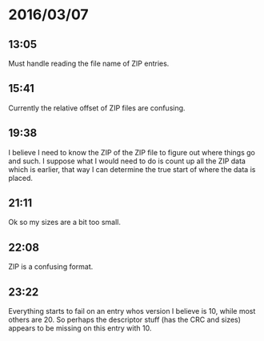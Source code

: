 # 2016/03/07

## 13:05

Must handle reading the file name of ZIP entries.

## 15:41

Currently the relative offset of ZIP files are confusing.

## 19:38

I believe I need to know the ZIP of the ZIP file to figure out where things go
and such. I suppose what I would need to do is count up all the ZIP data which
is earlier, that way I can determine the true start of where the data is
placed.

## 21:11

Ok so my sizes are a bit too small.

## 22:08

ZIP is a confusing format.

## 23:22

Everything starts to fail on an entry whos version I believe is 10, while most
others are 20. So perhaps the descriptor stuff (has the CRC and sizes) appears
to be missing on this entry with 10.

